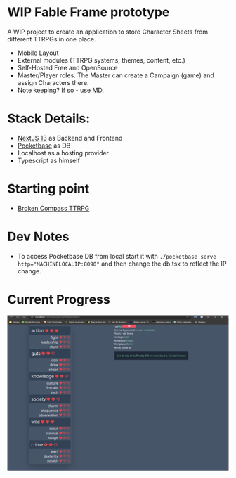 # WIP Fable Frame prototype

A WIP project to create an application to store Character Sheets from different TTRPGs in one place.
- Mobile Layout
- External modules (TTRPG systems, themes, content, etc.)
- Self-Hosted Free and OpenSource
- Master/Player roles. The Master can create a Campaign (game) and assign Characters there.
- Note keeping? If so - use MD.

# Stack Details:
- [NextJS 13](https://nextjs.org/) as Backend and Frontend
- [Pocketbase](https://pocketbase.io/) as DB
- Localhost as a hosting provider
- Typescript as himself

# Starting point
- [Broken Compass TTRPG](https://twolittlemice.net/brokencompass)

# Dev Notes
- To access Pocketbase DB from local start it with `./pocketbase serve --http="MACHINELOCALIP:8090"` and then change the db.tsx to reflect the IP change.

# Current Progress
![](images/current-functionality.gif)
